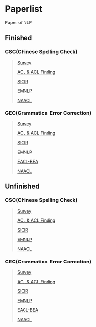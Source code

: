 # Paperlist
Paper of NLP
## Finished
### CSC(Chinese Spelling Check)

>[Survey]()
>
>[ACL & ACL Finding]()
>
>[SICIR]()
>
>[EMNLP]()
>
>[NAACL]()

### GEC(Grammatical Error Correction)

>[Survey]()
>
>[ACL & ACL Finding]()
>
>[SICIR]()
>
>[EMNLP]()
>
>[EACL-BEA]()
>
>[NAACL]()

## Unfinished
### CSC(Chinese Spelling Check)

>[Survey]()
>
>[ACL & ACL Finding]()
>
>[SICIR]()
>
>[EMNLP]()
>
>[NAACL]()

### GEC(Grammatical Error Correction)

>[Survey]()
>
>[ACL & ACL Finding]()
>
>[SICIR]()
>
>[EMNLP]()
>
>[EACL-BEA]()
>
>[NAACL]()
